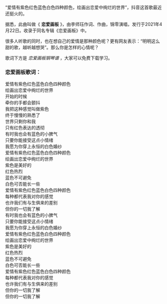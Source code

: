 

“爱情有紫色红色蓝色白色四种颜色，绘画出恋爱中绚烂的世界”，抖音这首歌最近还挺火的。

据悉，此曲叫做《 **恋爱画板** 》，由李师珏作词、作曲，锦零演唱，发行于2021年4月22日。收录于同名专辑《恋爱画板》中。

很多人听歌的同时，也在想自己的爱情是那种颜色呢？更有网友表示：“明明这么甜的歌，越听越想哭”。那么你是怎样的心情呢？

歌词下方是 _恋爱画板钢琴谱_ ，大家可以免费下载学习。

### 恋爱画板歌词：

爱情有紫色红色蓝色白色四种颜色  
绘画出恋爱中绚烂的世界  
开始的时候  
牵你的手都会颤抖  
我把这种感觉叫做紫色  
终于慢慢的熟悉了  
世界只剩你和我  
只有红色表达的透彻  
有时我也会有蓝色的小脾气  
只要你能接受这点小情绪  
我愿为你穿上永恒的白色婚纱  
爱情有紫色红色蓝色白色四种颜色  
绘画出恋爱中绚烂的世界  
紫色是美好的  
红色热烈  
蓝色不可避免  
白色可否能长一些  
爱情有紫色红色蓝色白色四种颜色  
每种都代表我对你的感觉  
也许我们有与生俱来的差别  
但你的一切我了解  
有时我也会有蓝色的小脾气  
只要你能接受这点小情绪  
我愿为你穿上永恒的白色婚纱  
爱情有紫色红色蓝色白色四种颜色  
绘画出恋爱中绚烂的世界  
紫色是美好的  
红色热烈  
蓝色不可避免  
白色可否能长一些  
爱情有紫色红色蓝色白色四种颜色  
每种都代表我对你的感觉  
也许我们有与生俱来的差别  
但你的一切我了解  
但你的一切我了解

